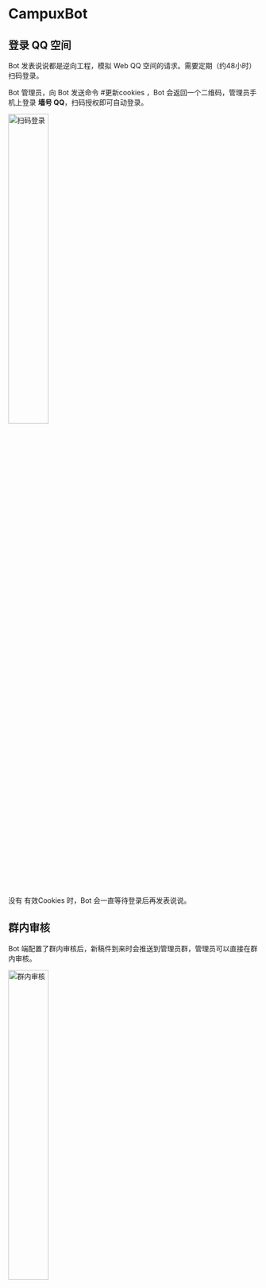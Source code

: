 # CampuxBot

## 登录 QQ 空间

Bot 发表说说都是逆向工程，模拟 Web QQ 空间的请求。需要定期（约48小时）扫码登录。

Bot 管理员，向 Bot 发送命令 #更新cookies ，Bot 会返回一个二维码，管理员手机上登录 **墙号 QQ**，扫码授权即可自动登录。

<img src="/assets/insight_scenario_08.jpg" alt="扫码登录" width="40%">

没有 有效Cookies 时，Bot 会一直等待登录后再发表说说。

## 群内审核

Bot 端配置了群内审核后，新稿件到来时会推送到管理员群，管理员可以直接在群内审核。

<img src="/assets/insight_scenario_06.jpg" alt="群内审核" width="40%">